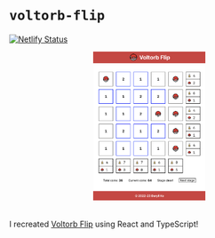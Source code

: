 # `voltorb-flip`

[![Netlify Status](https://api.netlify.com/api/v1/badges/84d1de02-114e-41ac-94e0-edaca2ea8569/deploy-status)](https://app.netlify.com/sites/voltorb-flip/deploys)

<div align="center">
	<img src="./public/demo.png" width="40%" alt="Voltorb Flip demo">
</div>

<br>

I recreated [Voltorb Flip](https://bulbapedia.bulbagarden.net/wiki/Voltorb_Flip) using React and TypeScript!
